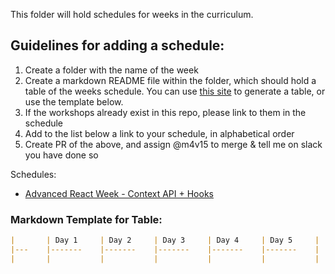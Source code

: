 This folder will hold schedules for weeks in the curriculum.

## Guidelines for adding a schedule:

1. Create a folder with the name of the week
2. Create a markdown README file within the folder, which should hold a table of the weeks schedule. You can use [this site](https://www.tablesgenerator.com/markdown_tables) to generate a table, or use the template below.
3. If the workshops already exist in this repo, please link to them in the schedule
4. Add to the list below a link to your schedule, in alphabetical order
5. Create PR of the above, and assign @m4v15 to merge & tell me on slack you have done so

Schedules:

- [Advanced React Week - Context API + Hooks](./advanced-react-week)

### Markdown Template for Table:
```md
|   	| Day 1 	| Day 2 	| Day 3 	| Day 4 	| Day 5 	|
|---	|-------	|-------	|-------	|-------	|-------	|
|   	|       	|       	|       	|       	|       	|
```
